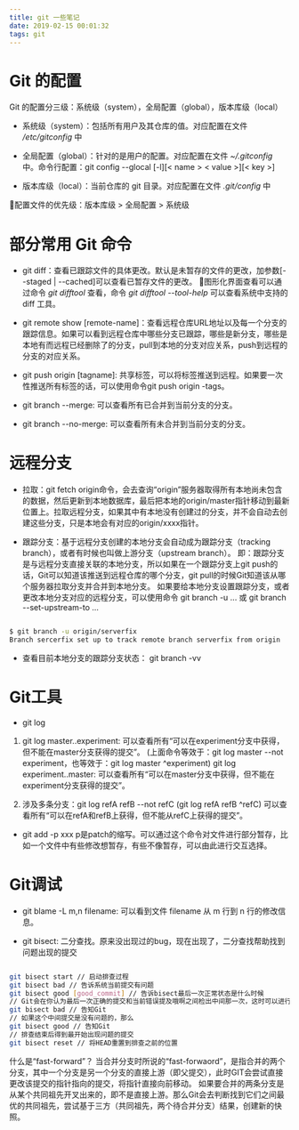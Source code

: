```yaml
---
title: git 一些笔记
date: 2019-02-15 00:01:32
tags: git
---
```


# Git 的配置

Git 的配置分三级：系统级（system），全局配置（global），版本库级（local）

- 系统级（system）：包括所有用户及其仓库的值。对应配置在文件 */etc/gitconfig* 中

- 全局配置（global）：针对的是用户的配置。对应配置在文件 *~/.gitconfig* 中。命令行配置：git config --glocal [-l][< name > < value >][< key >]

- 版本库级（local）：当前仓库的 git 目录。对应配置在文件 *.git/config* 中

配置文件的优先级：版本库级 > 全局配置 > 系统级

# 部分常用 Git 命令

- git diff：查看已跟踪文件的具体更改。默认是未暂存的文件的更改，加参数[--staged | --cached]可以查看已暂存文件的更改。 图形化界面查看可以通过命令 *git difftool* 查看，命令 *git difftool --tool-help* 可以查看系统中支持的 diff 工具。

- git remote show [remote-name]：查看远程仓库URL地址以及每一个分支的跟踪信息。如果可以看到远程仓库中哪些分支已跟踪，哪些是新分支，哪些是本地有而远程已经删除了的分支，pull到本地的分支对应关系，push到远程的分支的对应关系。

- git push origin [tagname]: 共享标签，可以将标签推送到远程。如果要一次性推送所有标签的话，可以使用命令git push origin -tags。

- git branch --merge: 可以查看所有已合并到当前分支的分支。

- git branch --no-merge: 可以查看所有未合并到当前分支的分支。

# 远程分支

- 拉取：git fetch origin命令，会去查询“origin”服务器取得所有本地尚未包含的数据，然后更新到本地数据库，最后把本地的origin/master指针移动到最新位置上。拉取远程分支，如果其中有本地没有创建过的分支，并不会自动去创建这些分支，只是本地会有对应的origin/xxxx指针。

- 跟踪分支：基于远程分支创建的本地分支会自动成为跟踪分支（tracking branch），或者有时候也叫做上游分支（upstream branch）。
即：跟踪分支是与远程分支直接关联的本地分支，所以如果在一个跟踪分支上git push的话，Git可以知道该推送到远程仓库的哪个分支，git pull的时候Git知道该从哪个服务器拉取分支并合并到本地分支。
如果要给本地分支设置跟踪分支，或者更改本地分支对应的远程分支，可以使用命令 git branch -u ... 或 git branch --set-upstream-to ...

```bash

$ git branch -u origin/serverfix
Branch sercerfix set up to track remote branch serverfix from origin


```

- 查看目前本地分支的跟踪分支状态： git branch -vv

# Git工具

- git log

1. git log master..experiment: 可以查看所有“可以在experiment分支中获得，但不能在master分支获得的提交”。
(上面命令等效于：git log master --not experiment，也等效于：git log master ^experiment)
git log experiment..master: 可以查看所有“可以在master分支中获得，但不能在experiment分支获得的提交”。

2. 涉及多条分支：git log refA refB --not refC (git log refA refB ^refC) 可以查看所有“可以在refA和refB上获得，但不能从refC上获得的提交”。

- git add -p xxx
p是patch的缩写。可以通过这个命令对文件进行部分暂存，比如一个文件中有些修改想暂存，有些不像暂存，可以由此进行交互选择。

# Git调试

- git blame -L m,n filename: 可以看到文件 filename 从 m 行到 n 行的修改信息。

- git bisect: 二分查找。原来没出现过的bug，现在出现了，二分查找帮助找到问题出现的提交

```bash

git bisect start // 启动排查过程
git bisect bad // 告诉系统当前提交有问题
git bisect good [good_commit] // 告诉bisect最后一次正常状态是什么时候
// Git会在你认为最后一次正确的提交和当前错误提及哦啊之间检出中间那一次，这时可以进行测试，如果这个中间提交是有问题的，那么：
git bisect bad // 告知Git
// 如果这个中间提交是没有问题的，那么
git bisect good // 告知Git
// 排查结束后得到最开始出现问题的提交
git bisect reset // 将HEAD重置到排查之前的位置


```

什么是“fast-forward”？
当合并分支时所说的“fast-forwaord”，是指合并的两个分支，其中一个分支是另一个分支的直接上游（即父提交），此时GIT会尝试直接更改该提交的指针指向的提交，将指针直接向前移动。
如果要合并的两条分支是从某个共同祖先开叉出来的，即不是直接上游。那么Git会去判断找到它们之间最优的共同祖先，尝试基于三方（共同祖先，两个待合并分支）结果，创建新的快照。
